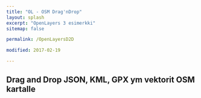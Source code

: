 ```yaml
---
title: "OL - OSM Drag'nDrop"
layout: splash
excerpt: "OpenLayers 3 esimerkki"
sitemap: false

permalink: /OpenLayersD2D

modified: 2017-02-19

---
```

<link rel="stylesheet" href="assets/css/ol.css" type="text/css">

## Drag and Drop JSON, KML, GPX ym vektorit OSM kartalle

<div id="kartta" class="map"></div>

<style>
      #map {
        height: 400px;
        width: 100%;
      }
</style>

<!-- The line below is only needed for old environments like Internet Explorer and Android 4.x -->
<script src="https://cdn.polyfill.io/v2/polyfill.min.js?features=requestAnimationFrame,Element.prototype.classList"></script>

<script src="assets/js/ol.js"></script>
<div id="info">&nbsp;</div>

<script src="assets/js/DragnDropbundle.js"> </script>
